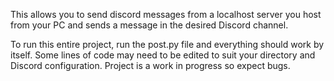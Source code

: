 This allows you to send discord messages from a localhost server you host from your PC and sends a message in the desired Discord channel.

To run this entire project, run the post.py file and everything should work by itself. Some lines of code may need to be edited to suit your directory and Discord configuration. Project is a work in progress so expect bugs.
